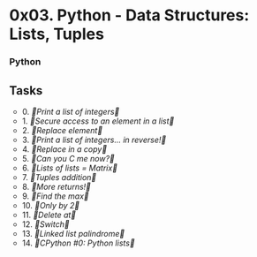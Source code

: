 # 0x03. Python - Data Structures: Lists, Tuples
### Python ###

## **Tasks** ## 
<ul style="list-style-type:circle">
<li> 0. <em>  Print a list of integers </em> </li>
<li> 1. <em>  Secure access to an element in a list </em> </li>
<li> 2. <em>  Replace element </em> </li>
<li> 3. <em>  Print a list of integers... in reverse! </em> </li>
<li> 4. <em>  Replace in a copy </em> </li>
<li> 5. <em>  Can you C me now? </em> </li>
<li> 6. <em>  Lists of lists = Matrix </em> </li>
<li> 7. <em>  Tuples addition </em> </li>
<li> 8. <em>  More returns! </em> </li>
<li> 9. <em>  Find the max </em> </li>
<li> 10. <em> Only by 2 </em> </li>
<li> 11. <em> Delete at </em> </li>
<li> 12. <em> Switch </em> </li>
<li> 13. <em> Linked list palindrome </em> </li>
<li> 14. <em> CPython #0: Python lists </em> </li>
 </ul>
